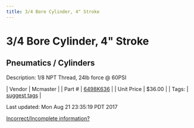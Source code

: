 ```yaml
---
title: 3/4 Bore Cylinder, 4" Stroke
---
```


# 3/4 Bore Cylinder, 4" Stroke
## Pneumatics / Cylinders
Description: 	1/8 NPT Thread, 24lb force @ 60PSI 

| Vendor | Mcmaster | 
| Part # | [6498K636](https://www.mcmaster.com/#6498K636) | 
| Unit Price | $36.00 | 
| Tags: | [suggest tags](https://docs.google.com/forms/d/e/1FAIpQLSeWyY8v3RgOty-MyWmh9U0iivNYN_molChYyS-0U-o-kOAv_g/viewform) | 

Last updated: Mon Aug 21 23:35:19 PDT 2017

 [Incorrect/Incomplete information?](https://docs.google.com/forms/d/e/1FAIpQLSeWyY8v3RgOty-MyWmh9U0iivNYN_molChYyS-0U-o-kOAv_g/viewform)